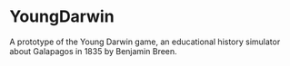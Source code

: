 # YoungDarwin
A prototype of the Young Darwin game, an educational history simulator about Galapagos in 1835 by Benjamin Breen.
